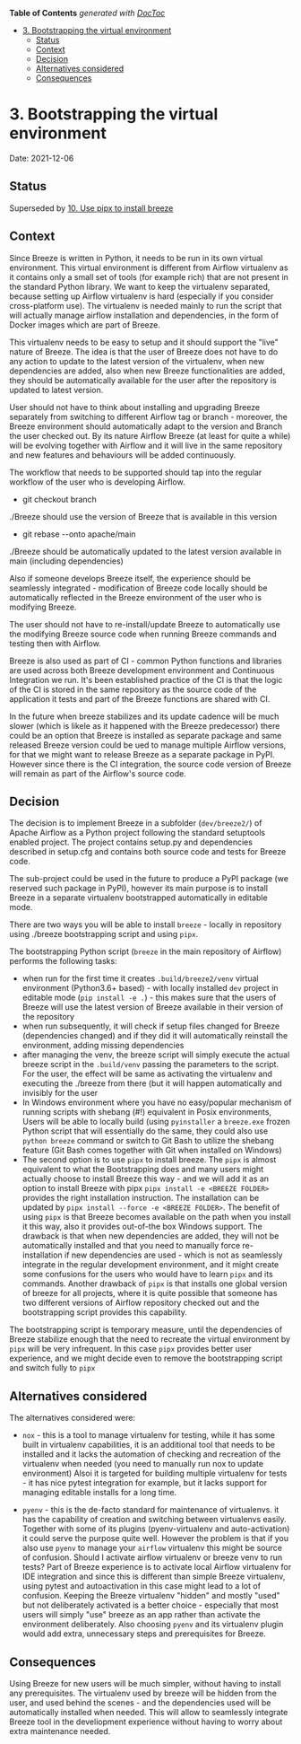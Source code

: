 <!--
 Licensed to the Apache Software Foundation (ASF) under one
 or more contributor license agreements.  See the NOTICE file
 distributed with this work for additional information
 regarding copyright ownership.  The ASF licenses this file
 to you under the Apache License, Version 2.0 (the
 "License"); you may not use this file except in compliance
 with the License.  You may obtain a copy of the License at

   http://www.apache.org/licenses/LICENSE-2.0

 Unless required by applicable law or agreed to in writing,
 software distributed under the License is distributed on an
 "AS IS" BASIS, WITHOUT WARRANTIES OR CONDITIONS OF ANY
 KIND, either express or implied.  See the License for the
 specific language governing permissions and limitations
 under the License.
 -->

<!-- START doctoc generated TOC please keep comment here to allow auto update -->
<!-- DON'T EDIT THIS SECTION, INSTEAD RE-RUN doctoc TO UPDATE -->
**Table of Contents**  *generated with [DocToc](https://github.com/thlorenz/doctoc)*

- [3. Bootstrapping the virtual environment](#3-bootstrapping-the-virtual-environment)
  - [Status](#status)
  - [Context](#context)
  - [Decision](#decision)
  - [Alternatives considered](#alternatives-considered)
  - [Consequences](#consequences)

<!-- END doctoc generated TOC please keep comment here to allow auto update -->

# 3. Bootstrapping the virtual environment

Date: 2021-12-06

## Status

Superseded by [10. Use pipx to install breeze](0010-use-pipx-to-install-breeze.md)

## Context

Since Breeze is written in Python, it needs to be run in its own virtual environment.
This virtual environment is different from Airflow virtualenv as it contains only a
small set of tools (for example rich) that are not present in the standard Python
library. We want to keep the virtualenv separated, because setting up Airflow
virtualenv is hard (especially if you consider cross-platform use). The virtualenv
is needed mainly to run the script that will actually manage airflow installation
and dependencies, in the form of Docker images which are part of Breeze.

This virtualenv needs to be easy to setup and it should support the "live" nature
of Breeze. The idea is that the user of Breeze does not have to do any action
to update to the latest version of the virtualenv, when new dependencies are
added, also when new Breeze functionalities are added, they should be automatically
available for the user after the repository is updated to latest version.

User should not have to think about installing and upgrading Breeze separately from
switching to different Airflow tag or branch - moreover, the Breeze environment
should automatically adapt to the version and Branch the user checked out. By its
nature Airflow Breeze (at least for quite a while) will be evolving together with
Airflow and it will live in the same repository and new features and behaviours
will be added continuously.

The workflow that needs to be supported should tap into the regular workflow
of the user who is developing Airflow.

* git checkout branch

./Breeze should use the version of Breeze that is available in this version

* git rebase --onto apache/main

./Breeze should be automatically updated to the latest version available
in main (including dependencies)

Also if someone develops Breeze itself, the experience should be seamlessly
integrated - modification of Breeze code locally should be automatically
reflected in the Breeze environment of the user who is modifying Breeze.

The user should not have to re-install/update Breeze to automatically use
the modifying Breeze source code when running Breeze commands and testing
then with Airflow.

Breeze is also used as part of CI - common Python functions and libraries
are used across both Breeze development environment and Continuous
Integration we run. It's been established practice of the CI is that the logic
of the CI is stored in the same repository as the source code of the
application it tests and part of the Breeze functions are shared with CI.

In the future when breeze stabilizes and its update cadence will be
much slower (which is likele as it happened with the Breeze predecessor)
there could be an option that Breeze is installed as separate package and
same released Breeze version could be ued to manage multiple Airflow
versions, for that we might want to release Breeze as a separate package
in PyPI. However since there is the CI integration, the source code
version of Breeze will remain as part of the Airflow's source code.


## Decision

The decision is to implement Breeze in a subfolder (`dev/breeze2/`) of
Apache Airflow as a Python project following the standard setuptools
enabled project. The project contains setup.py and dependencies described
in setup.cfg and contains both source code and tests for Breeze code.

The sub-project could be used in the future to produce a  PyPI package
(we reserved such package in PyPI), however its main purpose is
to install Breeze in a separate virtualenv bootstrapped
automatically in editable mode.

There are two ways you will be able to install `breeze` - locally in
repository using ./breeze bootstrapping script and using `pipx`.

The bootstrapping Python script (`breeze` in the main repository
of Airflow) performs the following tasks:

* when run for the first time it creates `.build/breeze2/venv` virtual
  environment (Python3.6+ based) - with locally installed `dev`
  project in editable mode (`pip install -e .`) - this makes sure
  that the users of Breeze will use the latest version of Breeze
  available in their version of the repository
* when run subsequently, it will check if setup files changed for
  Breeze (dependencies changed) and if they did it will automatically
  reinstall the environment, adding missing dependencies
* after managing the venv, the breeze script will simply execute
  the actual breeze script in the `.build/venv` passing the
  parameters to the script. For the user, the effect will be same
  as activating the virtualenv and executing the ./breeze from
  there (but it will happen automatically and invisibly for the
  user
* In Windows environment where you have no easy/popular mechanism
  of running scripts with shebang (#!) equivalent in Posix
  environments, Users will be able to locally build (using
  `pyinstaller` a `breeze.exe` frozen Python script that will
  essentially do the same, they could also use `python breeze`
  command or switch to Git Bash to utilize the shebang feature
  (Git Bash comes together with Git when installed on Windows)
* The second option is to use `pipx` to install breeze.
  The `pipx` is almost equivalent to what the Bootstrapping does
  and many users might actually choose to install Breeze this
  way - and we will add it as an option to install Breeze
  with pipx `pipx install -e <BREEZE FOLDER>` provides the right
  installation instruction. The installation can be updated
  by `pipx install --force -e <BREEZE FOLDER>`.
  The benefit of using `pipx` is that Breeze becomes
  available on the path when you install it this way, also
  it provides out-of-the box Windows support. The drawback is
  that when new dependencies are added, they will not be
  automatically installed and that you need to manually force
  re-installation if new dependencies are used - which is not
  as seamlessly integrate in the regular development
  environment, and it might create some confusions for the
  users who would have to learn `pipx` and its commands.
  Another drawback of `pipx` is that installs one global
  version of breeze for all projects, where it is quite
  possible that someone has two different versions of
  Airflow repository checked out and the bootstrapping
  script provides this capability.

The bootstrapping script is temporary measure, until the
dependencies of Breeze stabilize enough that the need
to recreate the virtual environment by `pipx` will be
very infrequent. In this case `pipx` provides better
user experience, and we might decide even to remove the
bootstrapping script and switch fully to `pipx`

## Alternatives considered

The alternatives considered were:

* `nox` - this is a tool to manage virtualenv for testing, while
  it has some built in virtualenv capabilities, it is an
  additional tool that needs to be installed and it lacks
  the automation of checking and recreation of the virtualenv
  when needed (you need to manually run nox to update environment)
  Alsoi it is targeted for building multiple virtualenv
  for tests - it has nice pytest integration for example, but it
  lacks support for managing editable installs for a long time.

* `pyenv` - this is the de-facto standard for maintenance of
  virtualenvs. it has the capability of creation and switching
  between virtualenvs easily. Together with some of its plugins
  (pyenv-virtualenv and auto-activation) it could serve the
  purpose quite well. However the problem is that if you
  also use `pyenv` to manage your `airflow` virtualenv this might
  be source of confusion. Should I activate airflow virtualenv
  or breeze venv to run tests? Part of Breeze experience is
  to activate local Airflow virtualenv for IDE integration and
  since this is different than simple Breeze virtualenv, using
  pytest and autoactivation in this case might lead to a lot
  of confusion. Keeping the Breeze virtualenv "hidden" and
  mostly "used" but not deliberately activated is a better
  choice - especially that most users will simply "use" breeze
  as an app rather than activate the environment deliberately.
  Also choosing `pyenv` and its virtualenv plugin would
  add extra, unnecessary steps and prerequisites for Breeze.


## Consequences

Using Breeze for new users will be much simpler, without
having to install any prerequisites. The virtualenv used by
breeze will be hidden from the user, and used behind the
scenes - and the dependencies used will be automatically
installed when needed. This will allow to seamlessly
integrate Breeze tool in the develiopment experience without
having to worry about extra maintenance needed.
